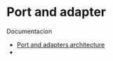 # Port and adapter

Documentacion

- [Port and adapters architecture](https://www.thinktocode.com/2018/07/19/ports-and-adapters-architecture/)
- 